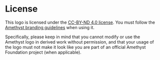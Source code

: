 # License

This logo is licensed under the [CC-BY-ND 4.0 license](https://creativecommons.org/licenses/by-nd/4.0/). You must follow the [Amethyst branding guidelines](https://www.amethyst-engine.org/branding/) when using it.

Specifically, please keep in mind that you cannot modify or use the Amethyst logo in derived work without permission, and that your usage of the logo must not make it look like you are part of an official Amethyst Foundation project (when applicable).
